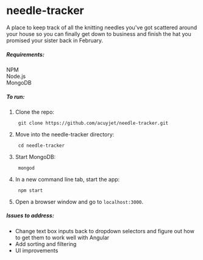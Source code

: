 # needle-tracker
A place to keep track of all the knitting needles you've got scattered around your house so you can finally get down 
to business and finish the hat you promised your sister back in February. 

##### Requirements:
NPM  
Node.js  
MongoDB

##### To run:

1. Clone the repo:

        git clone https://github.com/acuyjet/needle-tracker.git

2. Move into the needle-tracker directory:

        cd needle-tracker
    
3. Start MongoDB:

        mongod
    
4. In a new command line tab, start the app:
    
        npm start

5. Open a browser window and go to `localhost:3000`.

##### Issues to address:
* Change text box inputs back to dropdown selectors and figure out how to get them to work well with Angular
* Add sorting and filtering
* UI improvements